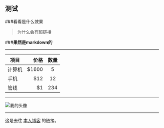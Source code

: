 测试
----

###看看是什么效果

>为什么会有超链接

###**果然是markdown的**

-----


| 项目        | 价格   |  数量  |
| --------   | -----:  | :----:  |
| 计算机     | $1600 |   5     |
| 手机        |   $12   |   12   |
| 管线        |    $1    |  234  |

-----

![我的头像](https://www.zybuluo.com/static/img/my_head.jpg)

-----

这是去往 [本人博客](http://www.misul.cn) 的链接。

